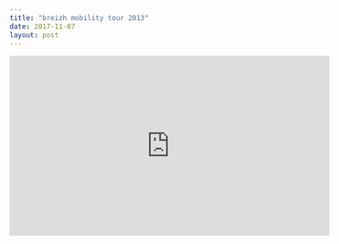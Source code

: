 ```yaml
---
title: "breizh mobility tour 2013"
date: 2017-11-07
layout: post
---
```


<iframe width="560" height="315" src="https://www.youtube.com/embed/slKdKiF7Hvg" frameborder="0" allowfullscreen></iframe>